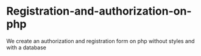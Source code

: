 # Registration-and-authorization-on-php
We create an authorization and registration form on php without styles and with a database
